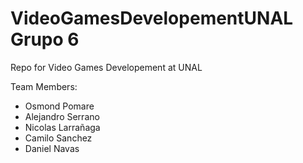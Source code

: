 # VideoGamesDevelopementUNAL Grupo 6
Repo for Video Games Developement at UNAL

Team Members:

* Osmond Pomare
* Alejandro Serrano
* Nicolas Larrañaga
* Camilo Sanchez
* Daniel Navas

